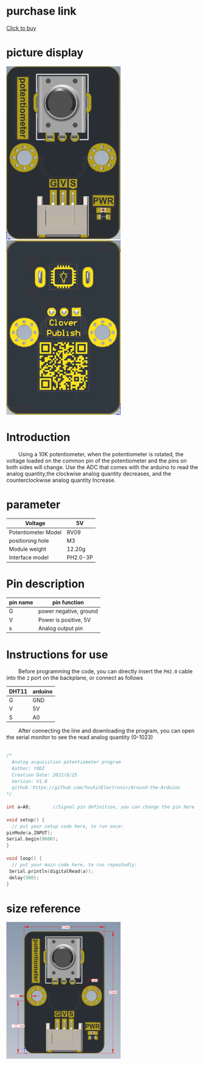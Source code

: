 # purchase link

[Click to buy]()

# picture display

<img src="https://raw.githubusercontent.com/YouXinElectronic/Around-the-Arduino/main/RotaryPotentiometer/image/top.jpg " width="300"><img src="https://raw.githubusercontent.com/YouXinElectronic/Around-the-Arduino/main/RotaryPotentiometer/image/bottom.jpg " width="300">

# Introduction
&nbsp;&nbsp;&nbsp;&nbsp;&nbsp;&nbsp;&nbsp;
Using a 10K potentiometer, when the potentiometer is rotated, the voltage loaded on the common pin of the potentiometer and the pins on both sides will change. 
Use the ADC that comes with the arduino to read the analog quantity,the clockwise analog quantity decreases, and the counterclockwise analog quantity Increase.
# parameter
| Voltage | 5V |
|--|--|
| Potentiometer Model | RV09 |
| positioning hole | M3 |
| Module weight | 12.20g |
| Interface model | PH2.0-3P |

# Pin description

| pin name | pin function |
|--|--|
| G | power negative, ground |
| V | Power is positive, 5V |
| s | Analog output pin |


# Instructions for use
&nbsp;&nbsp;&nbsp;&nbsp;&nbsp;&nbsp;&nbsp;
Before programming the code, you can directly insert the `PH2.0` cable into the `2` port on the backplane, or connect as follows

| DHT11 | arduino |
|--|--|
| G | GND |
| V | 5V |
| S | A0 |

&nbsp;&nbsp;&nbsp;&nbsp;&nbsp;&nbsp;&nbsp;
After connecting the line and downloading the program, you can open the serial monitor to see the read analog quantity (0-1023)

```cpp

/*
  Analog acquisition potentiometer program
  Author: YXDZ
  Creation Date: 2022/8/25
  Version: V1.0
  github：https://github.com/YouXinElectronic/Around-the-Arduino
*/

int a=A0;        //Signal pin definition, you can change the pin here
 
void setup() {
  // put your setup code here, to run once:
pinMode(a,INPUT);
Serial.begin(9600);  
}

void loop() {
  // put your main code here, to run repeatedly:
 Serial.println(digitalRead(a)); 
 delay(500);
}


```

# size reference

<img src="https://raw.githubusercontent.com/YouXinElectronic/Around-the-Arduino/main/RotaryPotentiometer/image/Dimensions.jpg " width="300">
